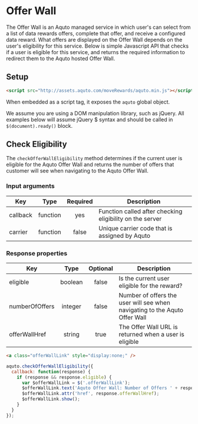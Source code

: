 Offer Wall
===========

The Offer Wall is an Aquto managed service in which user's can select from a list of data rewards offers, complete that offer, and receive a configured data reward. What offers are displayed on the Offer Wall depends on the user's eligibility for this service. Below is simple Javascript API that checks if a user is eligible for this service, and returns the required information to redirect them to the Aquto hosted Offer Wall.

## Setup

```html
<script src="http://assets.aquto.com/moveRewards/aquto.min.js"></script>
```

When embedded as a script tag, it exposes the `aquto` global object.

We assume you are using a DOM manipulation library, such as jQuery. All examples below will assume jQuery $ syntax and should be called in `$(document).ready()` block.

## Check Eligibility

The `checkOfferWallEligibility` method determines if the current user is eligible for the Aquto Offer Wall and returns the number of offers that customer will see when navigating to the Aquto Offer Wall.

### Input arguments
|Key|Type|Required|Description|
|---|:----:|:--------:|-----------|
|callback|function|yes|Function called after checking eligibility on the server|
|carrier|function|false|Unique carrier code that is assigned by Aquto|

### Response properties
|Key|Type|Optional|Description|
|---|:--:|:------:|-----------|
|eligible|boolean|false|Is the current user eligible for the reward?|
|numberOfOffers|integer|false|Number of offers the user will see when navigating to the Aquto Offer Wall|
|offerWallHref|string|true|The Offer Wall URL is returned when a user is eligible|


```html
<a class="offerWallLink" style="display:none;" />
```

```javascript
aquto.checkOfferWallEligibility({
  callback: function(response) {
    if (response && response.eligible) {
      var $offerWallLink = $('.offerWallLink');
      $offerWallLink.text('Aquto Offer Wall: Number of Offers ' + response.numberOfOffers);
      $offerWallLink.attr('href', response.offerWallHref);
      $offerWallLink.show();
    }
  }
});
```
